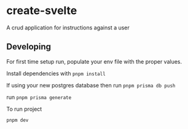 # create-svelte

A crud application for instructions against a user

## Developing

For first time setup run, populate your env file with the proper values.

Install dependencies with `pnpm install`

If using your new postgres database then run `pnpm prisma db push` 

run `pnpm prisma generate` 

To run project

```bash
pnpm dev
```